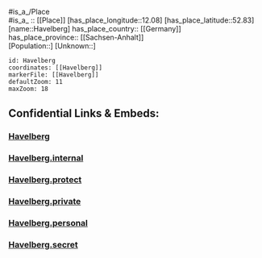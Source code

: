 ﻿---
location: [52.83,12.08] 
mapzoom: [7,12] 
mapmarker: city 
type: City
tags:
- geo/City


SpocWebEntityId: 30815
isDeleted: false
confidential: public

---
#is_a_/Place  
#is_a_ :: [[Place]] 
[has_place_longitude::12.08] 
[has_place_latitude::52.83] 
[name::Havelberg] 
has_place_country:: [[Germany]]  
has_place_province:: [[Sachsen-Anhalt]]  
[Population::] 
[Unknown::] 


```leaflet
id: Havelberg
coordinates: [[Havelberg]] 
markerFile: [[Havelberg]] 
defaultZoom: 11 
maxZoom: 18
```


## Confidential Links & Embeds: 

### [Havelberg](/_public/Earth/Continent/Europe/Europe~Central/Germany/Germany~East/Sachsen-Anhalt/counties~SA/Stendal/cities~Stendal/Havelberg.md) 

### [Havelberg.internal](/_internal/Earth/Continent/Europe/Europe~Central/Germany/Germany~East/Sachsen-Anhalt/counties~SA/Stendal/cities~Stendal/Havelberg.internal.md) 

### [Havelberg.protect](/_protect/Earth/Continent/Europe/Europe~Central/Germany/Germany~East/Sachsen-Anhalt/counties~SA/Stendal/cities~Stendal/Havelberg.protect.md) 

### [Havelberg.private](/_private/Earth/Continent/Europe/Europe~Central/Germany/Germany~East/Sachsen-Anhalt/counties~SA/Stendal/cities~Stendal/Havelberg.private.md) 

### [Havelberg.personal](/_personal/Earth/Continent/Europe/Europe~Central/Germany/Germany~East/Sachsen-Anhalt/counties~SA/Stendal/cities~Stendal/Havelberg.personal.md) 

### [Havelberg.secret](/_secret/Earth/Continent/Europe/Europe~Central/Germany/Germany~East/Sachsen-Anhalt/counties~SA/Stendal/cities~Stendal/Havelberg.secret.md) 
